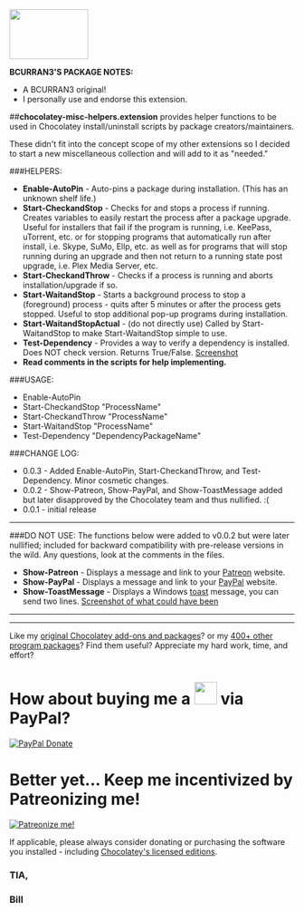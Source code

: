<img src="https://raw.githubusercontent.com/bcurran3/ChocolateyPackages/master/mylogos/myunofficialChocolateylogo_icon.png" width="139" height="88">

**BCURRAN3'S PACKAGE NOTES:**

* A BCURRAN3 original!
* I personally use and endorse this extension.

##**chocolatey-misc-helpers.extension** provides helper functions to be used in Chocolatey install/uninstall scripts by package creators/maintainers.

These didn't fit into the concept scope of my other extensions so I decided to start a new miscellaneous collection and will add to it as "needed."

###HELPERS:
* **Enable-AutoPin** - Auto-pins a package during installation. (This has an unknown shelf life.)
* **Start-CheckandStop** - Checks for and stops a process if running. Creates variables to easily restart the process after a package upgrade. Useful for installers that fail if the program is running, i.e. KeePass, uTorrent, etc. or for stopping programs that automatically run after install, i.e. Skype, SuMo, Ellp, etc. as well as for programs that will stop running during an upgrade and then not return to a running state post upgrade, i.e. Plex Media Server, etc.
* **Start-CheckandThrow** - Checks if a process is running and aborts installation/upgrade if so.
* **Start-WaitandStop** - Starts a background process to stop a (foreground) process - quits after 5 minutes or after the process gets stopped. Useful to stop additional pop-up programs during installation. 
* **Start-WaitandStopActual** - (do not directly use) Called by Start-WaitandStop to make Start-WaitandStop simple to use.
* **Test-Dependency** - Provides a way to verify a dependency is installed. Does NOT check version. Returns True/False. [Screenshot](https://raw.githubusercontent.com/bcurran3/ChocolateyPackages/master/chocolatey-misc-helpers.extension_extras/Test-Dependency_screenshot.png)
* **Read comments in the scripts for help implementing.**

###USAGE:
* Enable-AutoPin
* Start-CheckandStop "ProcessName"
* Start-CheckandThrow "ProcessName"
* Start-WaitandStop "ProcessName"
* Test-Dependency "DependencyPackageName"

###CHANGE LOG:
* 0.0.3 - Added Enable-AutoPin, Start-CheckandThrow, and Test-Dependency. Minor cosmetic changes.
* 0.0.2 - Show-Patreon, Show-PayPal, and Show-ToastMessage added but later disapproved by the Chocolatey team and thus nullified. :(
* 0.0.1 - initial release

***
###DO NOT USE: 
The functions below were added to v0.0.2 but were later nullified; included for backward compatibility with pre-release versions in the wild. Any questions, look at the comments in the files.

* **Show-Patreon** - Displays a message and link to your [Patreon](https://www.patreon.com/) website.
* **Show-PayPal** - Displays a message and link to your [PayPal](https://www.paypal.com/) website.
* **Show-ToastMessage** - Displays a Windows [toast](https://en.wikipedia.org/wiki/Windows_Push_Notification_Service) message, you can send two lines. [Screenshot of what could have been](https://raw.githubusercontent.com/bcurran3/ChocolateyPackages/master/chocolatey-misc-helpers.extension_extras/chocolatey-misc-helpers.extension_screenshot.png)

***

***

Like my [original Chocolatey add-ons and packages](https://chocolatey.org/search?q=tag%3Abcurran3)? or my [400+ other program packages](https://chocolatey.org/profiles/bcurran3)? Find them useful? Appreciate my hard work, time, and effort?


<h1>How about buying me a <img src="https://cdn.rawgit.com/bcurran3/ChocolateyPackages/master/mylogos/beer.png" alt="" width="40" height="40"> via PayPal?</h1>

[![PayPal Donate](https://www.paypalobjects.com/webstatic/mktg/logo/AM_SbyPP_mc_vs_dc_ae.jpg)](https://www.paypal.me/bcurran3donations)

<h1>Better yet... Keep me incentivized by Patreonizing me!</h1>

[![Patreonize me!](https://c5.patreon.com/external/logo/downloads_wordmark_white_on_coral.png)](https://www.patreon.com/bcurran3)


If applicable, please always consider donating or purchasing the software you installed - including [Chocolatey's licensed editions](https://chocolatey.org/pricing).

<h3>TIA,</h3>

<h3>Bill</h3>
